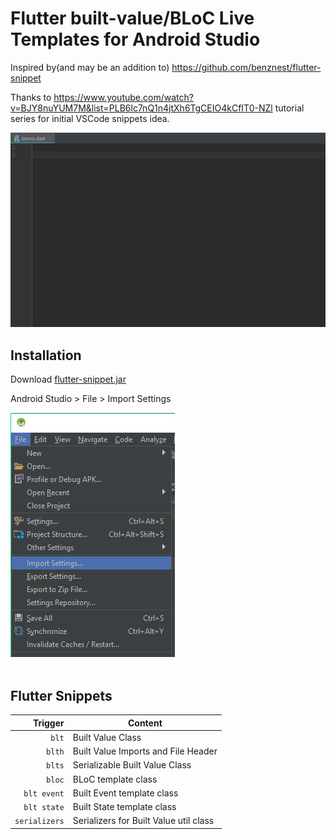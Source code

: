 # Flutter built-value/BLoC Live Templates for Android Studio

Inspired by(and may be an addition to) https://github.com/benznest/flutter-snippet

Thanks to https://www.youtube.com/watch?v=BJY8nuYUM7M&list=PLB6lc7nQ1n4jtXh6TgCEIO4kCfIT0-NZl tutorial series for initial VSCode snippets idea.

![create Flutter Widget](images/2.gif)

## Installation
Download [flutter-snippet.jar](https://github.com/kkaun/flutter_AS_live_templates/raw/master/flutter-built-live-templates.jar)

Android Studio > File > Import Settings<br />

![Import setting](images/1.png)<br /><br />

## Flutter Snippets

| Trigger                             | Content |
| -------:                            | ------- |
| `blt`                               | Built Value Class |
| `blth`                              | Built Value Imports and File Header |
| `blts`                              | Serializable Built Value Class |
| `bloc`                              | BLoC template class |
| `blt event`                         | Built Event template class |
| `blt state`                         | Built State template class |
| `serializers`                       | Serializers for Built Value util class |

